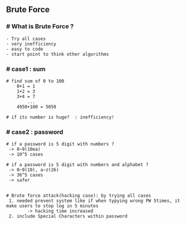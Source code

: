 ## Brute Force



### # What is Brute Force ?

```
- Try all cases
- very inefficiency
- easy to code
- start point to think other algorithms
```



### # case1 : sum

```
# find sum of 0 to 100
	0+1 = 1
	1+2 = 3
	3+4 = 7
		...
	4950+100 = 5050 
	
# if its number is huge?  : inefficiency!
```



### # case2 : password 

```
# if a password is 5 digit with numbers ?
 -> 0~9(10ea) 
 -> 10^5 cases
 
# if a password is 5 digit with numbers and alphabet ?
 -> 0~9(10), a~z(26)
 -> 36^5 cases
 -> safer


# Brute force attack(hacking case): by trying all cases
 1. needed prevent system like if when typying wrong PW 5times, it make users to stop log in 5 minutes
 		-> hacking time increased
 2. include Special Characters within password

```

